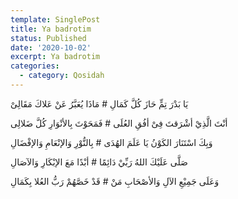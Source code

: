 ```yaml
---
template: SinglePost
title: Ya badrotim
status: Published
date: '2020-10-02'
excerpt: Ya badrotim
categories:
  - category: Qosidah
---
```


يَا بَدْرَ تِمٍّ حَازَ كُلَّ كَمَالِ # مَاذَا يُعَبَّرُ عَنْ عَلاكَ مَقَالِىْ

أنْتَ الَّذِيْ أشْرَقتَ فِىْ أفُقِ العُلَى # فَمَحَوْتَ بِالأنْوَارِ كُلَّ ضَلالِى

وَبِكَ اسْتَنَارَ الكَوْنُ يَا عَلَمَ الهُدَى # بِالنُّوْرِ وَالإنْعَامِ وَالإفْضَالِ

صَلَّى عَلَيْكَ اللهُ رَبِّيْ دَائِمًا # أبْدًا مَعَ الإبْكَارِ وَالآصَالِ

وَعَلَى جَمِيْعِ الآلِ وَالأصْحَابِ مَنْ # قَدْ خَصَّهُمْ رَبُّ العُلا بِكَمَالِ
